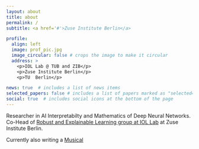 ```yaml
---
layout: about
title: about
permalink: /
subtitle: <a href='#'>Zuse Institute Berlin</a>

profile:
  align: left
  image: prof_pic.jpg
  image_circular: false # crops the image to make it circular
  address: >
    <p>IOL Lab @ TUB and ZIB</p>
    <p>Zuse Institute Berlin</p>
    <p>TU  Berlin</p>

news: true  # includes a list of news items
selected_papers: false # includes a list of papers marked as "selected={true}"
social: true  # includes social icons at the bottom of the page
---
```


Researcher in AI Interpretabilty and Mathematics of Deep Neural Networks. Co-Head of [Robust and Explainable Learning group at IOL Lab](https://iol.zib.de/research/) at Zuse Institute Berlin.

Currently also writing a <a href="projects/AI_Musical">Musical</a>
